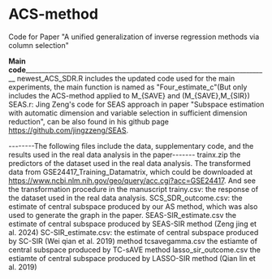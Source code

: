 # ACS-method
Code for Paper "A unified generalization of inverse regression methods via column selection"

________Main code___________________________________________________________________________________
newest_ACS_SDR.R includes the updated code used for the main experiments, the main function is named as "Four_estimate_c"(But only includes the ACS-method applied to M_{SAVE} and (M_{SAVE},M_{SIR})
SEAS.r: Jing Zeng's code for SEAS approach in paper "Subspace estimation with automatic dimension and variable selection in sufficient dimension reduction", can be also found in his github page https://github.com/jingzzeng/SEAS. 

--------The following files include the data, supplementary code, and the results used in the real data analysis in the paper-------
trainx.zip the predictors of the dataset used in the real data analysis. The transformed data from GSE24417_Training_Datamatrix, which could be downloaded at https://www.ncbi.nlm.nih.gov/geo/query/acc.cgi?acc=GSE24417. And see the transformation procedure in the manuscript
trainy.csv: the response of the dataset used in the real data analysis.
SCS_SDR_outcome.csv: the estimate of central subspace produced by our AS method, which was also used to generate the graph in the paper.
SEAS-SIR_estimate.csv the estimate of central subspace produced by SEAS-SIR method (Zeng jing et al. 2024)
SC-SIR_estimate.csv: the estimate of central subspace produced by SC-SIR (Wei qian et al. 2019) method 
tcsavegamma.csv the estiamte of central subspace produced by TC-sAVE method 
lasso_sir_outcome.csv the estiamte of central subspace produced by LASSO-SIR method (Qian lin et al. 2019) 

